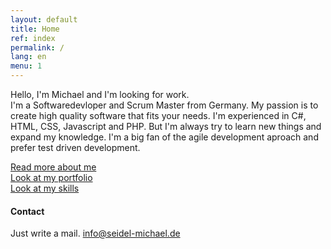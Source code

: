 ```yaml
---
layout: default
title: Home
ref: index
permalink: /
lang: en
menu: 1
---
```


Hello, I'm Michael and I'm looking for work.  
I'm a Softwaredevloper and Scrum Master from Germany. 
My passion is to create high quality software that fits your needs.
I'm experienced in C#, HTML, CSS, Javascript and PHP. But I'm always try to learn new things and expand my knowledge.
I'm a big fan of the agile development aproach and prefer test driven development.

[Read more about me](/about/)  
[Look at my portfolio](/portfolio/)  
[Look at my skills](/skills/)

#### Contact
Just write a mail. [info@seidel-michael.de](mailto:info@seidel-michael.de)

